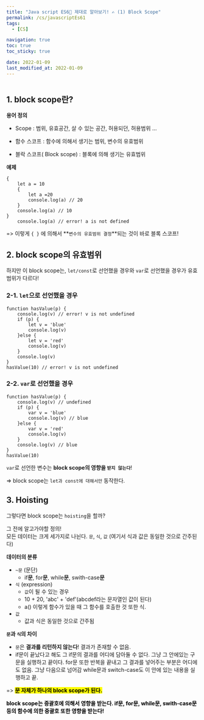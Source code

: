 ```yaml
---
title: "Java script ES6💫 제대로 알아보기! ✍️ (1) Block Scope"
permalink: /cs/javascriptEs61
tags:
  - [CS]

navigation: true
toc: true
toc_sticky: true

date: 2022-01-09
last_modified_at: 2022-01-09
---
```


![]()

## 1. block scope란?

**용어 정의**

- Scope
	: 범위, 유효공간, 살 수 있는 공간, 허용되던, 허용범위 …

- 함수 스코프
	: 함수에 의해서 생기는 범위, 변수의 유효범위

- 블락 스코프( Block scope)
	: 블록에 의해 생기는 유효범위

**예제**

```JS
{
	let a = 10
	{
		let a =20
		console.log(a) // 20
	}
	console.log(a) // 10
}
	console.log(a) // error! a is not defined
```

=> 이렇게 `{ }` 에 의해서 **`변수의 유효범위 결정`**되는 것이 바로 블록 스코프!

## 2. block scope의 유효범위

하지만 이 block scope는,
`let/const`로 선언했을 경우와 `var`로 선언했을 경우가 유효범위가 다르다!

### 2-1. `let`으로 선언했을 경우

```JS
function hasValue(p) {
	console.log(v) // error! v is not undefined
	if (p) {
		let v = 'blue'
		console.log(v)
	}else {
		let v = 'red'
		console.log(v)
	}
	console.log(v)
}
hasValue(10) // error! v is not undefined

```


### 2-2. `var`로 선언했을 경우

```JS
function hasValue(p) {
	console.log(v) // undefined
	if (p) {
		var v = 'blue'
		console.log(v) // blue
	}else {
		var v = 'red'
		console.log(v)
	}
	console.log(v) // blue
}
hasValue(10)

```

`var`로 선언한 변수는 **block scope의 영향을 `받지 않는다`**!

=> block scope는 `let과 const에 대해서만` 동작한다.



## 3. Hoisting

그렇다면 block scope는 `hoisting`을 할까?

그 전에 알고가야할 정의!<br/>
모든 데이터는 크게 세가지로 나뉜다.
`문`, `식`, `값`
(여기서 식과 값은 동일한 것으로 간주된다)

**데이터의 분류**
- `~문` (문단)
	- if**문**, for**문**, while**문**, swith-case**문**
- `식` (expression)
	- `값`이 될 수 있는 경우
	- 10 + 20, 'abc' + 'def'(abcdef라는 문자열인 값이 된다)
	- a() 이렇게 함수가 있을 때 그 함수를 호출한 것 또한 식.
- `값`
	- 값과 식은 동일한 것으로 간주됨

**`문`과 `식`의 차이**
- `문`은 **결과를 리턴하지 않는다**! 결과가 존재할 수 없음.
- if문이 끝났다고 해도 그 if문의 결과를 어디에 담아둘 수 없다.
그냥 그 안에있는 구문을 실행하고 끝이다.
for문 또한 반복을 끝내고 그 결과를 넣어주는 부분은 어디에도 없음. 그냥 다음으로 넘어감
while문과 switch-case도 이 안에 있는 내용을 실행하고 끝.

=> <strong style="color:black;background-color:yellow">문 자체가 하나의 block scope<srtong>가 된다.



block scope는 중괄호에 의해서 영향을 받는다.
if문, for문, while문, swith-case문 등의 함수에 의한 중괄호 또한 영향을 받는다!

